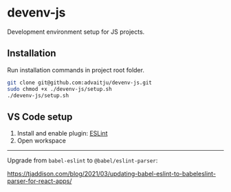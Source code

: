 # devenv-js
Development environment setup for JS projects.

## Installation
Run installation commands in project root folder.
```sh
git clone git@github.com:advaitju/devenv-js.git
sudo chmod +x ./devenv-js/setup.sh
./devenv-js/setup.sh
```

## VS Code setup
1. Install and enable plugin: [ESLint](https://marketplace.visualstudio.com/items?itemName=dbaeumer.vscode-eslint)
1. Open workspace

---

Upgrade from ```babel-eslint``` to ```@babel/eslint-parser```:

https://tjaddison.com/blog/2021/03/updating-babel-eslint-to-babeleslint-parser-for-react-apps/
